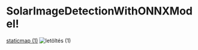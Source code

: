 # SolarImageDetectionWithONNXModel!
[staticmap (1)](https://github.com/czinegeroland/SolarImageDetectionWithONNXModel/assets/33530995/d92e1604-c3a4-4ce0-bca8-973f2569320d)
![letöltés (1)](https://github.com/czinegeroland/SolarImageDetectionWithONNXModel/assets/33530995/d1c75d1d-ba82-4bd0-bb97-cc46363d6afb)
